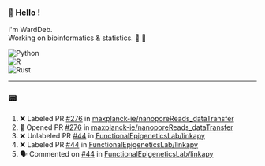 ### :robot: Hello !

I'm WardDeb.  
Working on bioinformatics & statistics. 🧬 🧪  

![Python](https://img.shields.io/badge/python-3670A0?style=for-the-badge&logo=python&logoColor=ffdd54)  
![R](https://img.shields.io/badge/r-%23276DC3.svg?style=for-the-badge&logo=r&logoColor=white)  
![Rust](https://img.shields.io/badge/rust-%23000000.svg?style=for-the-badge&logo=rust&logoColor=white)  

---

### :pager:

<!--START_SECTION:activity-->
1. ❌ Labeled PR [#276](undefined) in [maxplanck-ie/nanoporeReads_dataTransfer](https://github.com/maxplanck-ie/nanoporeReads_dataTransfer)
2. 💪 Opened PR [#276](undefined) in [maxplanck-ie/nanoporeReads_dataTransfer](https://github.com/maxplanck-ie/nanoporeReads_dataTransfer)
3. ❌ Unlabeled PR [#44](undefined) in [FunctionalEpigeneticsLab/linkapy](https://github.com/FunctionalEpigeneticsLab/linkapy)
4. ❌ Labeled PR [#44](undefined) in [FunctionalEpigeneticsLab/linkapy](https://github.com/FunctionalEpigeneticsLab/linkapy)
5. 🗣 Commented on [#44](https://github.com/FunctionalEpigeneticsLab/linkapy/pull/44#issuecomment-3311992809) in [FunctionalEpigeneticsLab/linkapy](https://github.com/FunctionalEpigeneticsLab/linkapy)
<!--END_SECTION:activity-->

